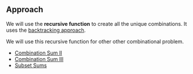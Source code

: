 ## Approach

We will use the **recursive function** to create all the unique combinations. It uses the [backtracking approach](../../Backtracking/README.md).


We will use this recursive function for other other combinational problem.

- [Combination Sum II](../Combination%20Sum%20II/readme.md)
- [Combination Sum III](../Combination%20Sum%20III/readme.md)
- [Subset Sums](../../../GeeksForGeeks/Subset%20Sums/readme.md)